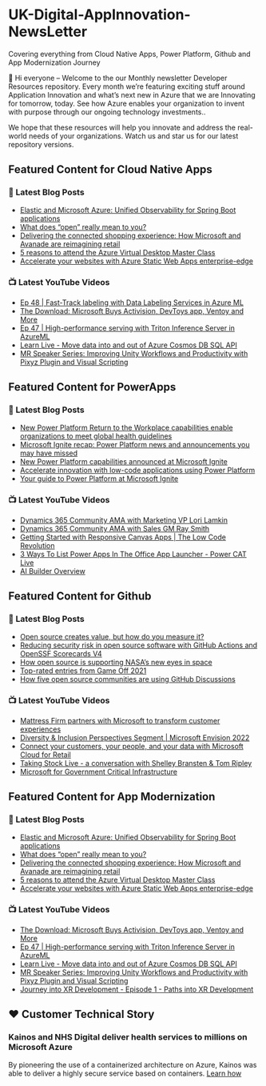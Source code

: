 # UK-Digital-AppInnovation-NewsLetter

Covering everything from Cloud Native Apps, Power Platform, Github and App Modernization Journey

👋 Hi everyone – Welcome to the our Monthly newsletter Developer Resources repository. Every month we’re featuring exciting stuff around Application Innovation and what’s next new in Azure that we are Innovating for tomorrow, today. See how Azure enables your organization to invent with purpose through our ongoing technology investments..


We hope that these resources will help you innovate and address the real-world needs of your organizations. Watch us and star us for our latest repository versions.

## Featured Content for Cloud Native Apps


### 📝 Latest Blog Posts

    
<!-- BLOGCNA:START -->
- [Elastic and Microsoft Azure: Unified Observability for Spring Boot applications](https://azure.microsoft.com/blog/elastic-and-microsoft-azure-unified-observability-for-spring-boot-applications/)
- [What does “open” really mean to you?](https://azure.microsoft.com/blog/what-does-open-really-mean-to-you/)
- [Delivering the connected shopping experience: How Microsoft and Avanade are reimagining retail](https://azure.microsoft.com/blog/delivering-the-connected-shopping-experience-how-microsoft-and-avanade-are-reimagining-retail/)
- [5 reasons to attend the Azure Virtual Desktop Master Class](https://azure.microsoft.com/blog/5-reasons-to-attend-the-azure-virtual-desktop-master-class/)
- [Accelerate your websites with Azure Static Web Apps enterprise-edge](https://azure.microsoft.com/blog/accelerate-your-websites-with-azure-static-web-apps-enterpriseedge/)
<!-- BLOGCNA:END -->

### 📺 Latest YouTube Videos

 
<!-- YOUTUBECNA:START -->
- [Ep 48 | Fast-Track labeling with Data Labeling Services in Azure ML](https://www.youtube.com/watch?v=KD5ZTy05Lao)
- [The Download: Microsoft Buys Activision, DevToys app, Ventoy and More](https://www.youtube.com/watch?v=dsoGOAxWvG8)
- [Ep 47 | High-performance serving with Triton Inference Server in AzureML](https://www.youtube.com/watch?v=T1qBxPyl6Y4)
- [Learn Live - Move data into and out of Azure Cosmos DB SQL API](https://www.youtube.com/watch?v=Uj8LEYKVtuo)
- [MR Speaker Series: Improving Unity Workflows and Productivity with Pixyz Plugin and Visual Scripting](https://www.youtube.com/watch?v=K40WhXd5nPU)
<!-- YOUTUBECNA:END -->

##  Featured Content for PowerApps
### 📝 Latest Blog Posts
<!-- BLOGPOWER:START -->
- [New Power Platform Return to the Workplace capabilities enable organizations to meet global health guidelines](https://cloudblogs.microsoft.com/powerplatform/2021/11/30/new-power-platform-return-to-the-workplace-capabilities-enable-organizations-to-meet-global-health-guidelines/)
- [Microsoft Ignite recap: Power Platform news and announcements you may have missed](https://cloudblogs.microsoft.com/powerplatform/2021/11/18/microsoft-ignite-recap-power-platform-news-and-announcements-you-may-have-missed/)
- [New Power Platform capabilities announced at Microsoft Ignite](https://cloudblogs.microsoft.com/powerplatform/2021/11/02/new-power-platform-capabilities-announced-at-microsoft-ignite/)
- [Accelerate innovation with low-code applications using Power Platform](https://cloudblogs.microsoft.com/powerplatform/2021/11/02/accelerate-innovation-with-low-code-applications-using-power-platform/)
- [Your guide to Power Platform at Microsoft Ignite](https://cloudblogs.microsoft.com/powerplatform/2021/10/26/your-guide-to-power-platform-at-microsoft-ignite/)
<!-- BLOGPOWER:END -->
 ### 📺 Latest YouTube Videos
    
<!-- YOUTUBEPOWER:START -->
- [Dynamics 365 Community AMA with Marketing VP Lori Lamkin](https://www.youtube.com/watch?v=l8JTHWcwRzg)
- [Dynamics 365 Community AMA with Sales GM Ray Smith](https://www.youtube.com/watch?v=Fj6vBJ3ndko)
- [Getting Started with Responsive Canvas Apps | The Low Code Revolution](https://www.youtube.com/watch?v=tjYIy2ZbDWw)
- [3 Ways To List Power Apps In The Office App Launcher - Power CAT Live](https://www.youtube.com/watch?v=msragCPRY6I)
- [AI Builder Overview](https://www.youtube.com/watch?v=F7JU14eVpLg)
<!-- YOUTUBEPOWER:END -->

##  Featured Content for Github
### 📝 Latest Blog Posts
<!-- BLOGGITHUB:START -->
- [Open source creates value, but how do you measure it?](https://github.blog/2022-01-20-open-source-creates-value-but-how-do-you-measure-it/)
- [Reducing security risk in open source software with GitHub Actions and OpenSSF Scorecards V4](https://github.blog/2022-01-19-reducing-security-risk-oss-actions-opensff-scorecards-v4/)
- [How open source is supporting NASA’s new eyes in space](https://github.blog/2022-01-18-how-open-source-is-supporting-nasas-new-eyes-in-space/)
- [Top-rated entries from Game Off 2021](https://github.blog/2022-01-13-top-entries-from-game-off-2021/)
- [How five open source communities are using GitHub Discussions](https://github.blog/2022-01-13-how-five-open-source-communities-are-using-github-discussions/)
<!-- BLOGGITHUB:END -->
### 📺 Latest YouTube Videos
<!-- YOUTUBEGITHUB:START -->
- [Mattress Firm partners with Microsoft to transform customer experiences](https://www.youtube.com/watch?v=H6yaQNZcUsA)
- [Diversity &amp; Inclusion Perspectives Segment | Microsoft Envision 2022](https://www.youtube.com/watch?v=w7TU__xPr2c)
- [Connect your customers, your people, and your data with Microsoft Cloud for Retail](https://www.youtube.com/watch?v=ew_gMs3Mtps)
- [Taking Stock Live - a conversation with Shelley Bransten &amp; Tom Ripley](https://www.youtube.com/watch?v=QzAI5yFUexs)
- [Microsoft for Government Critical Infrastructure](https://www.youtube.com/watch?v=gjLjRO_m69I)
<!-- YOUTUBEGITHUB:END -->
##  Featured Content for App Modernization
### 📝 Latest Blog Posts
<!-- BLOGAPPMOD:START -->
- [Elastic and Microsoft Azure: Unified Observability for Spring Boot applications](https://azure.microsoft.com/blog/elastic-and-microsoft-azure-unified-observability-for-spring-boot-applications/)
- [What does “open” really mean to you?](https://azure.microsoft.com/blog/what-does-open-really-mean-to-you/)
- [Delivering the connected shopping experience: How Microsoft and Avanade are reimagining retail](https://azure.microsoft.com/blog/delivering-the-connected-shopping-experience-how-microsoft-and-avanade-are-reimagining-retail/)
- [5 reasons to attend the Azure Virtual Desktop Master Class](https://azure.microsoft.com/blog/5-reasons-to-attend-the-azure-virtual-desktop-master-class/)
- [Accelerate your websites with Azure Static Web Apps enterprise-edge](https://azure.microsoft.com/blog/accelerate-your-websites-with-azure-static-web-apps-enterpriseedge/)
<!-- BLOGAPPMOD:END -->
### 📺 Latest YouTube Videos
<!-- YOUTUBEAPPMOD:START -->
- [The Download: Microsoft Buys Activision, DevToys app, Ventoy and More](https://www.youtube.com/watch?v=dsoGOAxWvG8)
- [Ep 47 | High-performance serving with Triton Inference Server in AzureML](https://www.youtube.com/watch?v=T1qBxPyl6Y4)
- [Learn Live - Move data into and out of Azure Cosmos DB SQL API](https://www.youtube.com/watch?v=Uj8LEYKVtuo)
- [MR Speaker Series: Improving Unity Workflows and Productivity with Pixyz Plugin and Visual Scripting](https://www.youtube.com/watch?v=K40WhXd5nPU)
- [Journey into XR Development - Episode 1 - Paths into XR Development](https://www.youtube.com/watch?v=XNX3gQWOdA0)
<!-- YOUTUBEAPPMOD:END -->


## ♥️ Customer Technical Story 

### Kainos and NHS Digital deliver health services to millions on Microsoft Azure

By pioneering the use of a containerized architecture on Azure, Kainos was able to deliver a highly secure service based on containers. [Learn how](https://customers.microsoft.com/en-us/story/1368348549535774520-kainos-and-nhs-digital-deliver-health-services-to-millions-on-microsoft-azure)

